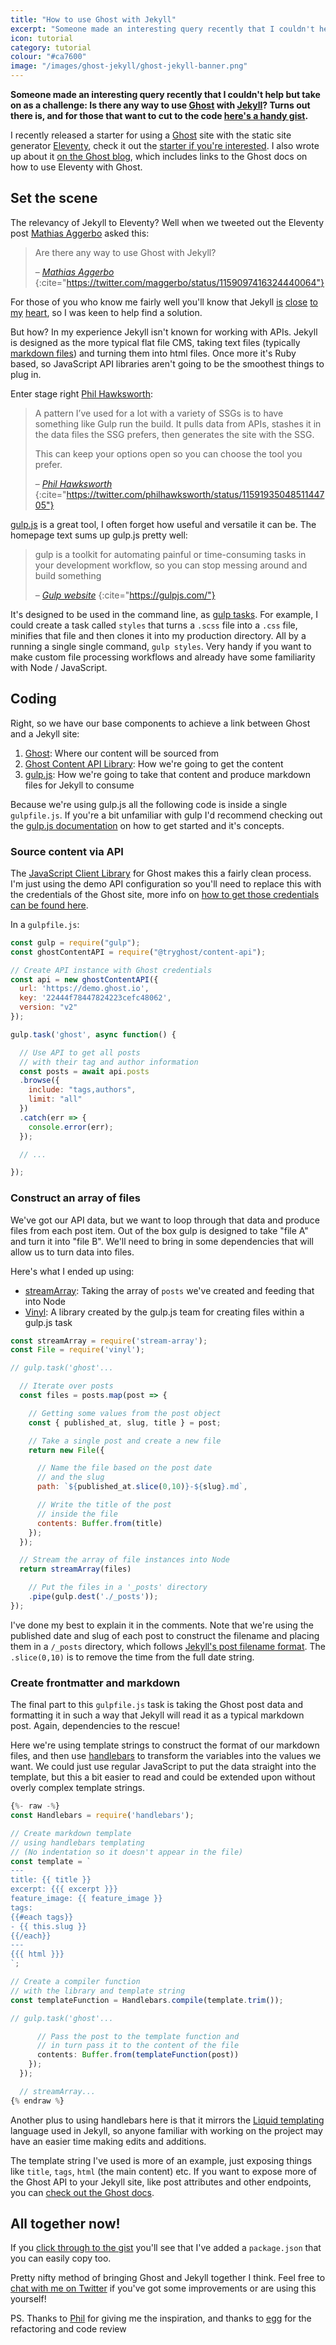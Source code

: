 ```yaml
---
title: "How to use Ghost with Jekyll"
excerpt: "Someone made an interesting query recently that I couldn't help but take on as a challenge: Is there any way to use [Ghost](https://ghost.org) with [Jekyll](https://jekyllrb.com)?"
icon: tutorial
category: tutorial
colour: "#ca7600"
image: "/images/ghost-jekyll/ghost-jekyll-banner.png"
---
```



**Someone made an interesting query recently that I couldn't help but take on as a challenge: Is there any way to use [Ghost](https://ghost.org) with [Jekyll](https://jekyllrb.com)? Turns out there is, and for those that want to cut to the code [here's a handy gist](https://gist.github.com/daviddarnes/eb956c1a8b57f4249ea57516b06ca89e).**

I recently released a starter for using a [Ghost](https://ghost.org) site with the static site generator [Eleventy](https://11ty.io), check it out the [starter if you're interested](https://github.com/TryGhost/eleventy-starter-ghost/). I also wrote up about it [on the Ghost blog](https://ghost.org/blog/eleventy/), which includes links to the Ghost docs on how to use Eleventy with Ghost.

## Set the scene

The relevancy of Jekyll to Eleventy? Well when we tweeted out the Eleventy post [Mathias Aggerbo](https://twitter.com/maggerbo) asked this:
> Are there any way to use Ghost with Jekyll?
>
> – <cite><a href="https://twitter.com/maggerbo/status/1159097416324440064">Mathias Aggerbo</a></cite>
{:cite="https://twitter.com/maggerbo/status/1159097416324440064"}

For those of you who know me fairly well you'll know that Jekyll [is](https://www.siteleaf.com/blog/making-your-first-jekyll-theme-part-1/) [close](https://david.darn.es/2017/07/25/adding-heading-links-to-your-jekyll-blog/) [to](https://webdesign.tutsplus.com/tutorials/how-to-create-and-publish-a-jekyll-theme-gem--cms-27475) [my](https://david.darn.es/2016/05/17/jekyll-conf-lightning-talk/) [heart](https://alembic.darn.es/), so I was keen to help find a solution.

But how? In my experience Jekyll isn't known for working with APIs. Jekyll is designed as the more typical flat file CMS, taking text files (typically [markdown files](https://jekyllrb.com/docs/step-by-step/08-blogging/)) and turning them into html files. Once more it's Ruby based, so JavaScript API libraries aren't going to be the smoothest things to plug in.

Enter stage right [Phil Hawksworth](https://twitter.com/philhawksworth):
> A pattern I’ve used for a lot with a variety of SSGs is to have something like Gulp run the build. It pulls data from APIs, stashes it in the data files the SSG prefers, then generates the site with the SSG.
>
> This can keep your options open so you can choose the tool you prefer.
>
> – <cite><a href="https://twitter.com/philhawksworth/status/1159193504851144705">Phil Hawksworth</a></cite>
{:cite="https://twitter.com/philhawksworth/status/1159193504851144705"}

[gulp.js](https://gulpjs.com/) is a great tool, I often forget how useful and versatile it can be. The homepage text sums up gulp.js pretty well:

> gulp is a toolkit for automating painful or time-consuming tasks in your development workflow, so you can stop messing around and build something
>
> <cite>– <a href="https://gulpjs.com">Gulp website</a></cite>
{:cite="https://gulpjs.com/"}


It's designed to be used in the command line, as [gulp tasks](https://gulpjs.com/docs/en/getting-started/creating-tasks). For example, I could create a task called `styles` that turns a `.scss` file into a `.css` file, minifies that file and then clones it into my production directory. All by a running a single single command, `gulp styles`. Very handy if you want to make custom file processing workflows and already have some familiarity with Node / JavaScript.

## Coding

Right, so we have our base components to achieve a link between Ghost and a Jekyll site:
1. [Ghost](https://ghost.org): Where our content will be sourced from
1. [Ghost Content API Library](https://ghost.org/docs/api/v2/javascript/): How we're going to get the content
1. [gulp.js](https://gulpjs.com): How we're going to take that content and produce markdown files for Jekyll to consume

Because we're using gulp.js all the following code is inside a single `gulpfile.js`. If you're a bit unfamiliar with gulp I'd recommend checking out the [gulp.js documentation](https://gulpjs.com/docs/en/getting-started/quick-start) on how to get started and it's concepts.

### Source content via API

The [JavaScript Client Library](https://www.npmjs.com/package/@tryghost/content-api) for Ghost makes this a fairly clean process. I'm just using the demo API configuration so you'll need to replace this with the credentials of the Ghost site, more info on [how to get those credentials can be found here](https://ghost.org/docs/api/v2/javascript/content/#authentication).

In a `gulpfile.js`:

``` js
const gulp = require("gulp");
const ghostContentAPI = require("@tryghost/content-api");

// Create API instance with Ghost credentials
const api = new ghostContentAPI({
  url: 'https://demo.ghost.io',
  key: '22444f78447824223cefc48062',
  version: "v2"
});

gulp.task('ghost', async function() {

  // Use API to get all posts
  // with their tag and author information
  const posts = await api.posts
  .browse({
    include: "tags,authors",
    limit: "all"
  })
  .catch(err => {
    console.error(err);
  });

  // ...

});
```

### Construct an array of files

We've got our API data, but we want to loop through that data and produce files from each post item. Out of the box gulp is designed to take "file A" and turn it into "file B". We'll need to bring in some dependencies that will allow us to turn data into files.

Here's what I ended up using:
- [streamArray](https://www.npmjs.com/package/stream-array): Taking the array of `posts` we've created and feeding that into Node
- [Vinyl](https://www.npmjs.com/package/vinyl): A library created by the gulp.js team for creating files within a gulp.js task

``` js
const streamArray = require('stream-array');
const File = require('vinyl');

// gulp.task('ghost'...

  // Iterate over posts
  const files = posts.map(post => {

    // Getting some values from the post object
    const { published_at, slug, title } = post;

    // Take a single post and create a new file
    return new File({

      // Name the file based on the post date
      // and the slug
      path: `${published_at.slice(0,10)}-${slug}.md`,

      // Write the title of the post
      // inside the file
      contents: Buffer.from(title)
    });
  });

  // Stream the array of file instances into Node
  return streamArray(files)

    // Put the files in a '_posts' directory
    .pipe(gulp.dest('./_posts'));
});
```

I've done my best to explain it in the comments. Note that we're using the published date and slug of each post to construct the filename and placing them in a `/_posts` directory, which follows [Jekyll's post filename format](https://jekyllrb.com/docs/posts/#creating-posts). The `.slice(0,10)` is to remove the time from the full date string.

### Create frontmatter and markdown

The final part to this `gulpfile.js` task is taking the Ghost post data and formatting it in such a way that Jekyll will read it as a typical markdown post. Again, dependencies to the rescue!

Here we're using template strings to construct the format of our markdown files, and then use [handlebars](https://www.npmjs.com/package/handlebars) to transform the variables into the values we want. We could just use regular JavaScript to put the data straight into the template, but this a bit easier to read and could be extended upon without overly complex template strings.

``` js
{%- raw -%}
const Handlebars = require('handlebars');

// Create markdown template
// using handlebars templating
// (No indentation so it doesn't appear in the file)
const template = `
---
title: {{ title }}
excerpt: {{{ excerpt }}}
feature_image: {{ feature_image }}
tags:
{{#each tags}}
- {{ this.slug }}
{{/each}}
---
{{{ html }}}
`;

// Create a compiler function
// with the library and template string
const templateFunction = Handlebars.compile(template.trim());

// gulp.task('ghost'...

      // Pass the post to the template function and
      // in turn pass it to the content of the file
      contents: Buffer.from(templateFunction(post))
    });
  });

  // streamArray...
{% endraw %}
```

Another plus to using handlebars here is that it mirrors the [Liquid templating](https://shopify.github.io/liquid/) language used in Jekyll, so anyone familiar with working on the project may have an easier time making edits and additions.

The template string I've used is more of an example, just exposing things like `title`, `tags`, `html` (the main content) etc. If you want to expose more of the Ghost API to your Jekyll site, like post attributes and other endpoints, you can [check out the Ghost docs](https://ghost.org/docs/api/v2/content/#endpoints).

## All together now!

<script src="https://gist.github.com/daviddarnes/eb956c1a8b57f4249ea57516b06ca89e.js?file=gulpfile.js"></script>

If you [click through to the gist](https://gist.github.com/daviddarnes/eb956c1a8b57f4249ea57516b06ca89e) you'll see that I've added a `package.json` that you can easily copy too.

Pretty nifty method of bringing Ghost and Jekyll together I think. Feel free to [chat with me on Twitter](https://twitter.com/DavidDarnes) if you've got some improvements or are using this yourself!

PS. Thanks to [Phil](https://twitter.com/philhawksworth) for giving me the inspiration, and thanks to [egg](https://twitter.com/allouis_) for the refactoring and code review
